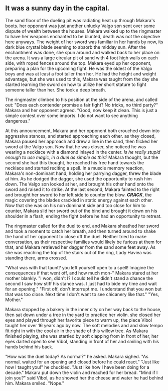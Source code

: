 ## **It was a sunny day in the capital.** ##

The sand floor of the dueling pit was radiating heat up through Makara's boots. her opponent was just another unlucky Valgo son sent over some dispute of wealth between the houses. Makara walked up to the ringmaster to have her weapons enchanted to be blunted, death was not the objective here anyways. The weight of her sword was familiar in her hands by now, its dark blue crystal blade seeming to absorb the midday sun. After the enchantment was done, she spun around and walked back to her place on the arena. It was a large circular pit of sand with 4 foot high walls on each side, with roped fences around the top. Makara eyed up her opponent, preparing a plan for the upcoming fight. He was the oldest of the Valgo boys and was at least a foot taller than her. He had the height and weight advantage, but she was used to this, Makara was taught from the day she started learning the sword on how to utilize her short stature to fight someone taller than her. She took a deep breath.

The ringmaster climbed to his position at the side of the arena, and called out: "Does each contender promise a fair fight? No tricks, no third party?"
Makara and her opponent agreed.
"Good, now keep it clean. This is just a simple contest over some imports. I do not want to see anything dangerous."

At this announcement, Makara and her opponent both crouched down into aggressive stances, and started approaching each other. as they closed, Makara paused her approach and drew a line in the sand, then flicked her sword at the Valgo son. Now that he was closer, she noticed he was wearing a necklace with a diamond inlayed in the center. *Is he really stupid enough to use magic, in a duel as simple as this?* Makara thought, but the second she had this thought, he reached his free hand towards the necklace and started reciting a spell. In a muscle memory reaction, Makara's non-dominant hand, holding her parrying dagger, threw the blade at him. As he dodged the dagger, she used the opportunity to rush him down. The Valgo son looked at her, and brought his other hand onto the sword and raised it to strike. At the last second, Makara fainted to the right and brought her sword to her left side to counter the blow. ***CRACK***, the magic covering the blades crackled in static energy against each other. Now that she was on his non dominant side and too close for him to counter, Makara slid her sword out of the bind and brought it down on his shoulder in a flash, ending the fight before he had an opportunity to retreat. 

The ringmaster called for the duel to end, and Makara sheathed her sword and took a moment to catch her breath, and then turned around to shake the hand of her opponent to close off the duel. Neither tried to make conversation, as their respective families would likely be furious at them for that, and Makara retrieved her dagger from the sand some feet away. As she was reaching the top of the stairs out of the ring, Lady Haviea was standing there, arms crossed.

"What was with that taunt? you left yourself open to a spell! Imagine the consequences if that went off, and how much mon-"
Makara stared at her mother blankly. "I won, didn't I? I could tell he didn't stand a chance the second I saw how stiff his stance was. I just had to bide my time and wait for an opening."
"First off, don't interrupt me. I understand that you won but that was too close. Next time I don't want to see chicanery like that."
"Yes, Mother."

Makara stopped by a bakery in the inner city on her way back to the house, then sat down under a tree in the yard to practice her violin. she closed her eyes and played through her favorite piece to warm up, the piece Vibol taught her over 16 years ago by now. The soft melodies and and slow tempo fit right in with the cool air in the shade of this willow tree. As Makara finished playing, she was startled by soft clapping from in front of her, her eyes darted open to see Vibol, standing in front of her and smiling with his hands behind his back. 

"How was the duel today? As normal?" he asked.
Makara sighed. "As normal. waited for an opening and closed before he could react."
"Just like how I taught you!" he chuckled.
"Just like how I have been doing for a decade." Makara put down the violin and reached for her bread. 
"Mind if I join you?" said Vibol, as he showed her the cheese and water he had behind him.
Makara smiled. "Nope."

